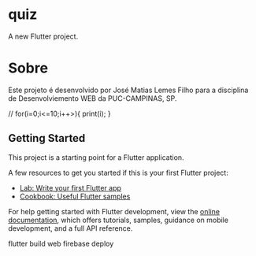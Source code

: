 # quiz

A new Flutter project.

# Sobre

Este projeto é desenvolvido por José Matias Lemes Filho para a disciplina de Desenvolviemento WEB da PUC-CAMPINAS, SP.

//
for(i=0;i<=10;i++>){
    print(i);
}

## Getting Started

This project is a starting point for a Flutter application.

A few resources to get you started if this is your first Flutter project:

- [Lab: Write your first Flutter app](https://docs.flutter.dev/get-started/codelab)
- [Cookbook: Useful Flutter samples](https://docs.flutter.dev/cookbook)

For help getting started with Flutter development, view the
[online documentation](https://docs.flutter.dev/), which offers tutorials,
samples, guidance on mobile development, and a full API reference.



flutter build web
firebase deploy